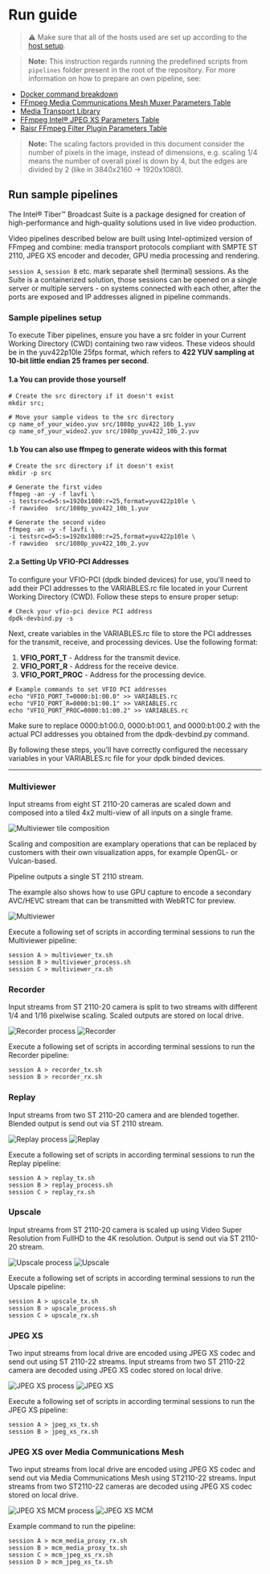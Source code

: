 # Run guide

> ⚠️ Make sure that all of the hosts used are set up according to the [host setup](build.md).

> **Note:** This instruction regards running the predefined scripts from `pipelines` folder present in the root of the repository. For more information on how to prepare an own pipeline, see:
- [Docker command breakdown](run-know-how.md)
- [FFmpeg Media Communications Mesh Muxer Parameters Table](plugins/media-communications-mesh.md)
- [Media Transport Library](plugins/media-transport-library.md)
- [FFmpeg Intel® JPEG XS Parameters Table](plugins/svt-jpeg-xs.md)
- [Raisr FFmpeg Filter Plugin Parameters Table](plugins/video-super-resolution.md)

> **Note:** The scaling factors provided in this document consider the number of pixels in the image, instead of dimensions, e.g. scaling 1/4 means the number of overall pixel is down by 4, but the edges are divided by 2 (like in 3840x2160 -> 1920x1080).

## Run sample pipelines

The Intel® Tiber™ Broadcast Suite is a package designed for creation of high-performance and high-quality solutions used in live video production.

Video pipelines described below are built using Intel-optimized version of FFmpeg and combine: media transport protocols compliant with SMPTE ST 2110, JPEG XS encoder and decoder, GPU media processing and rendering.

`session A`, `session B` etc. mark separate shell (terminal) sessions. As the Suite is a containerized solution, those sessions can be opened on a single server or multiple servers - on systems connected with each other, after the ports are exposed and IP addresses aligned in pipeline commands.

### Sample pipelines setup

To execute Tiber pipelines, ensure you have a src folder in your Current Working Directory (CWD) containing two raw videos. These videos should be in the yuv422p10le 25fps format, which refers to **422 YUV sampling at 10-bit little endian 25 frames per second**.

#### **1.a** You can provide those yourself

```
# Create the src directory if it doesn't exist
mkdir src;

# Move your sample videos to the src directory
cp name_of_your_wideo.yuv src/1080p_yuv422_10b_1.yuv
cp name_of_your_wideo2.yuv src/1080p_yuv422_10b_2.yuv
```

#### **1.b** You can also use ffmpeg to generate wideos with this format
```
# Create the src directory if it doesn't exist
mkdir -p src

# Generate the first video
ffmpeg -an -y -f lavfi \
-i testsrc=d=5:s=1920x1080:r=25,format=yuv422p10le \
-f rawvideo  src/1080p_yuv422_10b_1.yuv

# Generate the second video
ffmpeg -an -y -f lavfi \
-i testsrc=d=5:s=1920x1080:r=25,format=yuv422p10le \
-f rawvideo  src/1080p_yuv422_10b_2.yuv
```

#### **2.a** Setting Up VFIO-PCI Addresses
To configure your VFIO-PCI (dpdk binded devices) for use, you'll need to add their PCI addresses to the VARIABLES.rc file located in your Current Working Directory (CWD). Follow these steps to ensure proper setup:
```
# Check your vfio-pci device PCI address
dpdk-devbind.py -s
```

Next, create variables in the VARIABLES.rc file to store the PCI addresses for the transmit, receive, and processing devices. Use the following format:
1. **VFIO_PORT_T** - Address for the transmit device.
1. **VFIO_PORT_R** - Address for the receive device.
1. **VFIO_PORT_PROC** - Address for the processing device.

```
# Example commands to set VFIO PCI addresses
echo "VFIO_PORT_T=0000:b1:00.0" >> VARIABLES.rc
echo "VFIO_PORT_R=0000:b1:00.1" >> VARIABLES.rc
echo "VFIO_PORT_PROC=0000:b1:00.2" >> VARIABLES.rc
```
Make sure to replace 0000:b1:00.0, 0000:b1:00.1, and 0000:b1:00.2 with the actual PCI addresses you obtained from the dpdk-devbind.py command.

By following these steps, you'll have correctly configured the necessary variables in your VARIABLES.rc file for your dpdk binded devices.

---

### Multiviewer

Input streams from eight ST 2110-20 cameras are scaled down and composed into a tiled 4x2 multi-view of all inputs on a single frame.

![Multiviewer tile composition](images/multiviewer-process.png)

Scaling and composition are examplary operations that can be replaced by customers with their own visualization apps, for example OpenGL- or Vulcan-based.

Pipeline outputs a single ST 2110 stream.

The example also shows how to use GPU capture to encode a secondary AVC/HEVC stream that can be transmitted with WebRTC for preview.

![Multiviewer](images/multiviewer.png)

Execute a following set of scripts in according terminal sessions to run the Multiviewer pipeline:
```text
session A > multiviewer_tx.sh
session B > multiviewer_process.sh
session C > multiviewer_rx.sh
```


### Recorder

Input streams from ST 2110-20 camera is split to two streams with different 1/4 and 1/16 pixelwise scaling. Scaled outputs are stored on local drive.

![Recorder process](images/recorder-process.png)
![Recorder](images/recorder.png)

Execute a following set of scripts in according terminal sessions to run the Recorder pipeline:
```text
session A > recorder_tx.sh
session B > recorder_rx.sh
```


### Replay

Input streams from two ST 2110-20 camera and are blended together. Blended output is send out via ST 2110 stream.

![Replay process](images/replay-process.png)
![Replay](images/replay.png)

Execute a following set of scripts in according terminal sessions to run the Replay pipeline:
```text
session A > replay_tx.sh
session B > replay_process.sh
session C > replay_rx.sh
```


### Upscale

Input streams from ST 2110-20 camera is scaled up using Video Super Resolution from FullHD to the 4K resolution. Output is send out via ST 2110-20 stream.

![Upscale process](images/upscale-process.png)
![Upscale](images/upscale.png)

Execute a following set of scripts in according terminal sessions to run the Upscale pipeline:
```text
session A > upscale_tx.sh
session B > upscale_process.sh
session C > upscale_rx.sh
```


### JPEG XS

Two input streams from local drive are encoded using JPEG XS codec and send out using ST 2110-22 streams.
Input streams from two ST 2110-22 camera are decoded using JPEG XS codec stored on local drive.

![JPEG XS process](images/jpeg_xs-process.png)
![JPEG XS](images/jpeg_xs.png)

Execute a following set of scripts in according terminal sessions to run the JPEG XS pipeline:
```text
session A > jpeg_xs_tx.sh
session B > jpeg_xs_rx.sh
```


### JPEG XS over Media Communications Mesh

Two input streams from local drive are encoded using JPEG XS codec and send out via Media Communications Mesh using ST2110-22 streams.
Input streams from two ST2110-22 cameras are decoded using JPEG XS codec stored on local drive.

![JPEG XS MCM process](images/jpeg_xs-process.png)
![JPEG XS MCM](images/mcm_jpeg_xs.png)

Example command to run the pipeline:
```text
session A > mcm_media_proxy_rx.sh
session B > mcm_media_proxy_tx.sh
session C > mcm_jpeg_xs_rx.sh
session D > mcm_jpeg_xs_tx.sh
```


<!-- Temporarily hidden
### Video production pipeline
This pipeline does not have its equivalent in code at the moment, but shows a production-ready solution that could be built using Intel® Tiber™ Broadcast Suite.

![Video production pipeline](images/production-pipeline-example.png)

Two 8K cameras capable of sending ST 2110 stream with video encoded using JPEG XS codec, send their streams using UDP multicast.

Server A receives the streams by two Virtual Functions of Intel® E810 Series Ethernet Adapter card used within a single Intel® Tiber™ Broadcast Suite container. Both streams are decoded with low latency using accelerated SVT JPEG XS on Intel® Xeon® Scalable Processor. One stream is downscaled to 1/4th of the size (to 4K), and the other is downscaled to 1/4th and 1/64th of the size (to 4K and 1080p).

Both 4K streams are sent with the same Virtual Functions they were received with to the next container running on Server B. 1080p stream is also sent to a Recorder/Instant replay machine for archival and replay possibility.

Server B receives three streams, two 4K (close to) real-time ones, and one delayed 1080p stream used for replays. The smallest one is later upscaled with Video Super Resolution on Intel® Data Center GPU Flex Series card to match 4K output.

All of the streams are blended and mixed based on predefined instructions. The output is then compressed and sent using RTP protocol (TCP) as a 4K stream.
-->
